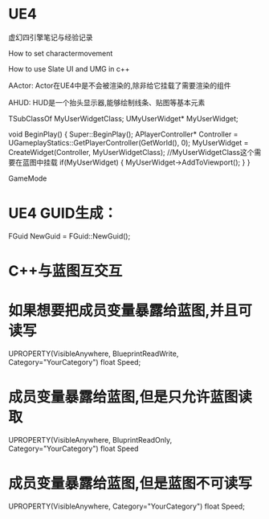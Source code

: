 # UE4

虚幻四引擎笔记与经验记录


How to set charactermovement


How to use Slate UI and UMG in c++


AActor:
Actor在UE4中是不会被渲染的,除非给它挂载了需要渲染的组件

AHUD:
HUD是一个抬头显示器,能够绘制线条、贴图等基本元素

TSubClassOf<UMyUserWidget> MyUserWidgetClass;
UMyUserWidget* MyUserWidget;

void BeginPlay()
{
    Super::BeginPlay();
    APlayerController* Controller = UGameplayStatics::GetPlayerController(GetWorld(), 0);
    MyUserWidget = CreateWidget<UMyUserWidget>(Controller, MyUserWidgetClass);  //MyUserWidgetClass这个需要在蓝图中挂载
    if(MyUserWidget)
    {
        MyUserWidget->AddToViewport();
    }
}

GameMode

# UE4 GUID生成：
FGuid NewGuid = FGuid::NewGuid();





# C++与蓝图互交互


# 如果想要把成员变量暴露给蓝图,并且可读写
UPROPERTY(VisibleAnywhere, BlueprintReadWrite, Category="YourCategory")
float Speed;

# 成员变量暴露给蓝图,但是只允许蓝图读取
UPROPERTY(VisibleAnywhere, BluprintReadOnly, Category="YourCategory")
float Speed

# 成员变量暴露给蓝图,但是蓝图不可读写
UPROPERTY(VisibleAnywhere, Category="YourCategory")
float Speed;



